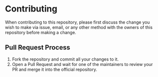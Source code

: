 # Contributing

When contributing to this repository, please first discuss the change you wish to make via issue,
email, or any other method with the owners of this repository before making a change.

## Pull Request Process

1. Fork the repository and commit all your changes to it.
2. Open a Pull Request and wait for one of the maintainers to review your PR and merge it into the
   official repository.
